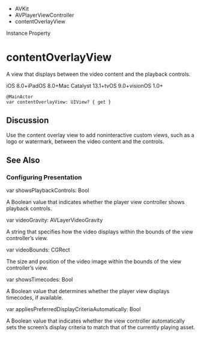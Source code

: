 

- AVKit
- AVPlayerViewController
-  contentOverlayView 

Instance Property

# contentOverlayView

A view that displays between the video content and the playback controls.

iOS 8.0+iPadOS 8.0+Mac Catalyst 13.1+tvOS 9.0+visionOS 1.0+

``` source
@MainActor
var contentOverlayView: UIView? { get }
```

## Discussion

Use the content overlay view to add noninteractive custom views, such as a logo or watermark, between the video content and the controls.

## See Also

### Configuring Presentation

var showsPlaybackControls: Bool

A Boolean value that indicates whether the player view controller shows playback controls.

var videoGravity: AVLayerVideoGravity

A string that specifies how the video displays within the bounds of the view controller’s view.

var videoBounds: CGRect

The size and position of the video image within the bounds of the view controller’s view.

var showsTimecodes: Bool

A Boolean value that determines whether the player view displays timecodes, if available.

var appliesPreferredDisplayCriteriaAutomatically: Bool

A Boolean value that indicates whether the view controller automatically sets the screen’s display criteria to match that of the currently playing asset.


